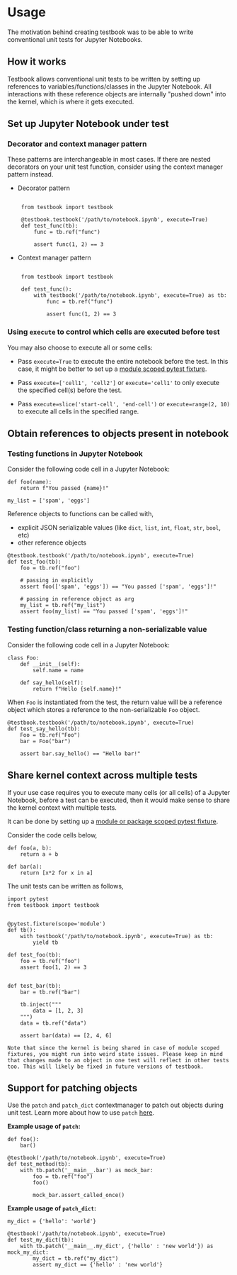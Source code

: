 # Usage

The motivation behind creating testbook was to be able to write conventional unit tests for Jupyter Notebooks.

## How it works

Testbook allows conventional unit tests to be written by setting up references to variables/functions/classes in the Jupyter Notebook. All interactions with these reference objects are internally "pushed down" into the kernel, which is where it gets executed.

## Set up Jupyter Notebook under test

### Decorator and context manager pattern

These patterns are interchangeable in most cases. If there are nested decorators on your unit test function, consider using the context manager pattern instead.

- Decorator pattern

  ```{code-block} python

   from testbook import testbook

   @testbook.testbook('/path/to/notebook.ipynb', execute=True)
   def test_func(tb):
       func = tb.ref("func")

       assert func(1, 2) == 3
  ```

- Context manager pattern

  ```{code-block} python

   from testbook import testbook

   def test_func():
       with testbook('/path/to/notebook.ipynb', execute=True) as tb:
           func = tb.ref("func")

           assert func(1, 2) == 3
  ```

### Using `execute` to control which cells are executed before test

You may also choose to execute all or some cells:

- Pass `execute=True` to execute the entire notebook before the test. In this case, it might be better to set up a [module scoped pytest fixture](#share-kernel-context-across-multiple-tests).

- Pass `execute=['cell1', 'cell2']` or `execute='cell1'` to only execute the specified cell(s) before the test.

- Pass `execute=slice('start-cell', 'end-cell')` or `execute=range(2, 10)` to execute all cells in the specified range.

## Obtain references to objects present in notebook

### Testing functions in Jupyter Notebook

Consider the following code cell in a Jupyter Notebook:

```{code-block} python
def foo(name):
    return f"You passed {name}!"

my_list = ['spam', 'eggs']
```

Reference objects to functions can be called with,

- explicit JSON serializable values (like `dict`, `list`, `int`, `float`, `str`, `bool`, etc)
- other reference objects

```{code-block} python
@testbook.testbook('/path/to/notebook.ipynb', execute=True)
def test_foo(tb):
    foo = tb.ref("foo")

    # passing in explicitly
    assert foo(['spam', 'eggs']) == "You passed ['spam', 'eggs']!"

    # passing in reference object as arg
    my_list = tb.ref("my_list")
    assert foo(my_list) == "You passed ['spam', 'eggs']!"
```

### Testing function/class returning a non-serializable value

Consider the following code cell in a Jupyter Notebook:

```{code-block} python
class Foo:
    def __init__(self):
        self.name = name

    def say_hello(self):
        return f"Hello {self.name}!"
```

When `Foo` is instantiated from the test, the return value will be a reference object which stores a reference to the non-serializable `Foo` object.

```{code-block} python
@testbook.testbook('/path/to/notebook.ipynb', execute=True)
def test_say_hello(tb):
    Foo = tb.ref("Foo")
    bar = Foo("bar")

    assert bar.say_hello() == "Hello bar!"
```

## Share kernel context across multiple tests

If your use case requires you to execute many cells (or all cells) of a Jupyter Notebook, before a test can be executed, then it would make sense to share the kernel context with multiple tests.

It can be done by setting up a [module or package scoped pytest fixture][fixture].

Consider the code cells below,

```{code-block} python
def foo(a, b):
    return a + b
```

```{code-block} python
def bar(a):
    return [x*2 for x in a]
```

The unit tests can be written as follows,

```{code-block} python
import pytest
from testbook import testbook


@pytest.fixture(scope='module')
def tb():
    with testbook('/path/to/notebook.ipynb', execute=True) as tb:
        yield tb

def test_foo(tb):
    foo = tb.ref("foo")
    assert foo(1, 2) == 3


def test_bar(tb):
    bar = tb.ref("bar")

    tb.inject("""
        data = [1, 2, 3]
    """)
    data = tb.ref("data")

    assert bar(data) == [2, 4, 6]
```

```{warning}
Note that since the kernel is being shared in case of module scoped fixtures, you might run into weird state issues. Please keep in mind that changes made to an object in one test will reflect in other tests too. This will likely be fixed in future versions of testbook.
```

## Support for patching objects

Use the `patch` and `patch_dict` contextmanager to patch out objects during unit test. Learn more about how to use `patch` [here](https://docs.python.org/3/library/unittest.mock.html#unittest.mock.patch).

**Example usage of `patch`:**

```{code-block} python
def foo():
    bar()
```

```{code-block} python
@testbook('/path/to/notebook.ipynb', execute=True)
def test_method(tb):
    with tb.patch('__main__.bar') as mock_bar:
        foo = tb.ref("foo")
        foo()

        mock_bar.assert_called_once()
```

**Example usage of `patch_dict`:**

```{code-block} python
my_dict = {'hello': 'world'}
```

```{code-block} python
@testbook('/path/to/notebook.ipynb', execute=True)
def test_my_dict(tb):
    with tb.patch('__main__.my_dict', {'hello' : 'new world'}) as mock_my_dict:
        my_dict = tb.ref("my_dict")
        assert my_dict == {'hello' : 'new world'}

```

[fixture]: https://docs.pytest.org/en/stable/fixture.html#scope-sharing-a-fixture-instance-across-tests-in-a-class-module-or-session
